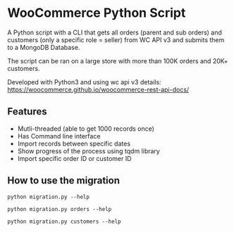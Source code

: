 # WooCommerce Python Script

A Python script with a CLI that gets all orders (parent and sub orders) and customers (only a specific role = seller) from WC API v3 and submits them to a MongoDB Database. 

The script can be ran on a large store with more than 100K orders and 20K+ customers.

Developed with Python3 and using wc api v3 details:
https://woocommerce.github.io/woocommerce-rest-api-docs/


## Features
- Mutli-threaded (able to get 1000 records once)
- Has Command line interface
- Import records between specific dates
- Show progress of the process using tqdm library
- Import specific order ID or customer ID


## How to use the migration

```
python migration.py --help
```

```
python migration.py orders --help
```

```
python migration.py customers --help
```
